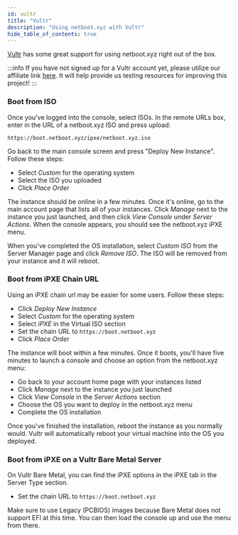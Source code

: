 ```yaml
---
id: vultr
title: "Vultr"
description: "Using netboot.xyz with Vultr"
hide_table_of_contents: true
---
```


[Vultr](http://www.vultr.com/?ref=6870843) has some great support for using netboot.xyz right out of the box.

:::info
If you have not signed up for a Vultr account yet, please utilize our affiliate link [here](http://www.vultr.com/?ref=6870843). It will help provide us testing resources for improving this project!
:::

### Boot from ISO

Once you've logged into the console, select ISOs.  In the remote URLs box, enter in the URL of a netboot.xyz ISO and press upload:

    https://boot.netboot.xyz/ipxe/netboot.xyz.iso

Go back to the main console screen and press "Deploy New Instance". Follow these steps:

* Select _Custom_ for the operating system
* Select the ISO you uploaded
* Click _Place Order_

The instance should be online in a few minutes.  Once it's online, go to the main account page that lists all of your instances.  Click _Manage_ next to the instance you just launched, and then click _View Console_ under _Server Actions_. When the console appears, you should see the netboot.xyz iPXE menu.

When you've completed the OS installation, select _Custom ISO_ from the Server Manager page and click _Remove ISO_.  The ISO will be removed from your instance and it will reboot.

### Boot from iPXE Chain URL

Using an iPXE chain url may be easier for some users.  Follow these steps:

* Click _Deploy New Instance_
* Select _Custom_ for the operating system
* Select _iPXE_ in the Virtual ISO section
* Set the chain URL to `https://boot.netboot.xyz`
* Click _Place Order_

The instance will boot within a few minutes.  Once it boots, you'll have five minutes to launch a console and choose an option from the netboot.xyz menu:

* Go back to your account home page with your instances listed
* Click _Manage_ next to the instance you just launched
* Click _View Console_ in the _Server Actions_ section
* Choose the OS you want to deploy in the netboot.xyz menu
* Complete the OS installation

Once you've finished the installation, reboot the instance as you normally would.  Vultr will automatically reboot your virtual machine into the OS you deployed.

### Boot from iPXE on a Vultr Bare Metal Server

On Vultr Bare Metal, you can find the iPXE options in the iPXE tab in the Server Type section.

* Set the chain URL to `https://boot.netboot.xyz`

Make sure to use Legacy (PCBIOS) images because Bare Metal does not support EFI at this time. You can then load the console up and use the menu from there.
